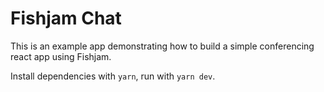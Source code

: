 # Fishjam Chat

This is an example app demonstrating how to build a simple conferencing react app using Fishjam.

Install dependencies with `yarn`, run with `yarn dev`.
